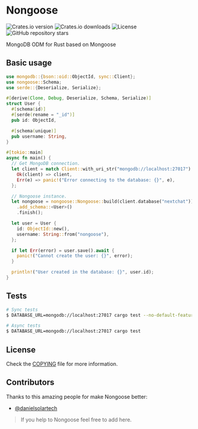 # Nongoose

![Crates.io version](https://img.shields.io/crates/v/nongoose?label=version) ![Crates.io downloads](https://img.shields.io/crates/d/nongoose?label=downloads) ![License](https://img.shields.io/github/license/nextchatorg/nongoose) ![GitHub repository stars](https://img.shields.io/github/stars/nextchatorg/nongoose?style=social)

MongoDB ODM for Rust based on Mongoose

## Basic usage

```rust
use mongodb::{bson::oid::ObjectId, sync::Client};
use nongoose::Schema;
use serde::{Deserialize, Serialize};

#[derive(Clone, Debug, Deserialize, Schema, Serialize)]
struct User {
  #[schema(id)]
  #[serde(rename = "_id")]
  pub id: ObjectId,

  #[schema(unique)]
  pub username: String,
}

#[tokio::main]
async fn main() {
  // Get MongoDB connection.
  let client = match Client::with_uri_str("mongodb://localhost:27017").await {
    Ok(client) => client,
    Err(e) => panic!("Error connecting to the database: {}", e),
  };

  // Nongoose instance.
  let nongoose = nongoose::Nongoose::build(client.database("nextchat"))
    .add_schema::<User>()
    .finish();

  let user = User {
    id: ObjectId::new(),
    username: String::from("nongoose"),
  };

  if let Err(error) = user.save().await {
    panic!("Cannot create the user: {}", error);
  }

  println!("User created in the database: {}", user.id);
}
```

## Tests

```sh
# Sync tests
$ DATABASE_URL=mongodb://localhost:27017 cargo test --no-default-features --features derive

# Async tests
$ DATABASE_URL=mongodb://localhost:27017 cargo test
```

## License

Check the [COPYING](./COPYING) file for more information.

## Contributors

Thanks to this amazing people for make Nongoose better:

- [@danielsolartech](https://github.com/danielsolartech)

> If you help to Nongoose feel free to add here.

